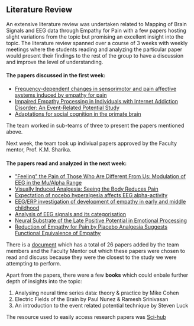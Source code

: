 ## Literature Review

An extensive literature review was undertaken related to Mapping of Brain Signals and EEG data through Empathy for Pain with a few papers hosting slight variations from the topic but promising an excellent insight into the topic. The literature review spanned over a course of 3 weeks with weekly meetings where the students reading and analyzing the particular paper would present their findings to the rest of the group to have a discussion and improve the level of understanding.

#### The papers discussed in the first week:
* [Frequency-dependent changes in sensorimotor and pain affective systems induced by empathy for pain](https://www.researchgate.net/publication/317255692_Frequency-dependent_changes_in_sensorimotor_and_pain_affective_systems_induced_by_empathy_for_pain)
* [Impaired Empathy Processing in Individuals with Internet Addiction Disorder: An Event-Related Potential Study](https://www.researchgate.net/publication/320297873_Impaired_Empathy_Processing_in_Individuals_with_Internet_Addiction_Disorder_An_Event-Related_Potential_Study)
* [Adaptations for social cognition in the primate brain](https://www.researchgate.net/publication/290455080_Adaptations_for_social_cognition_in_the_primate_brain)

The team worked in sub-teams of three to present the papers mentioned above.

Next week, the team took up indiviual papers approved by the Faculty mentor, Prof. K.M. Sharika.

#### The papers read and analyzed in the next week:
* ["Feeling" the Pain of Those Who Are Different From Us: Modulation of EEG in the Mu/Alpha Range](https://pubmed.ncbi.nlm.nih.gov/21098810/)
* [Visually Induced Analgesia: Seeing the Body Reduces Pain](https://www.jneurosci.org/content/jneuro/29/39/12125.full.pdf)
* [Expectation of nocebo hyperalgesia affects EEG alpha-activity](https://www.sciencedirect.com/science/article/abs/pii/S0167876016306845)
* [EEG/ERP investigation of development of empathy in early and middle childhood](https://www.sciencedirect.com/science/article/pii/S1878929314000632)
* [Analysis of EEG signals and its categorisation](https://www.sciencedirect.com/science/article/pii/S1877705812022114)
* [Neural Substrate of the Late Positive Potential in Emotional Processing](https://www.jneurosci.org/content/jneuro/32/42/14563.full.pdf)
* [Reduction of Empathy for Pain by Placebo Analgesia Suggests Functional Equivalence of Empathy](https://www.jneurosci.org/content/jneuro/35/23/8938.full.pdf)

There is a [document](https://docs.google.com/document/d/1zqA7_O772D06AgPgVY6tMgUacFx27Q-wrb0ONXIboVo/edit?usp=sharing) which has a total of 26 papers added by the team members and the Faculty Mentor out which these papers were chosen to read and discuss because they were the closest to the study we were attempting to perform.

Apart from the papers, there were a few **books** which could enbale further depth of insights into the topic:
1. Analysing neural time series data: theory & practice by Mike Cohen
2. Electric Fields of the Brain by Paul Nunez & Ramesh Srinivasan
3. An introduction to the event related potential technique by Steven Luck

The resource used to easily access research papers was [Sci-hub](https://sci-hub.tw/)
